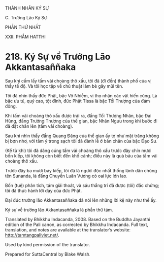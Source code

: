 THÁNH NHÂN KÝ SỰ

C. Trưởng Lão Ký Sự

PHẦN THỨ NHẤT

XXII. PHẨM HATTHI

# 218\. Ký Sự về Trưởng Lão Akkantasaññaka

Sau khi cầm lấy tấm vải choàng thô xấu, tôi đã (đi đến) thành phố của vị thầy tế độ. Và tôi học tập về chú thuật làm bẻ gãy mũi tên.

Tôi đã nhìn thấy đức Phật, bậc Vô Nhiễm, vị thọ nhận các vật hiến cúng. Là bậc ưu tú, quý cao, tột đỉnh, đức Phật Tissa là bậc Tối Thượng của đám đông.

Khi tấm vải choàng thô xấu được trải ra, đấng Tối Thượng Nhân, bậc Đại Hùng, đấng Trưởng Thượng của thế gian, bậc Nhân Ngưu trong khi bước đi đã đặt chân lên (tấm vải choàng).

Sau khi nhìn thấy đấng Quang Đăng của thế gian ấy tợ như mặt trăng không bị bợn nhơ, với tâm ý trong sạch tôi đã đảnh lễ ở bàn chân của bậc Đạo Sư.

(Kể từ khi) tôi đã dâng cúng tấm vải choàng thô xấu trước đây chín mươi bốn kiếp, tôi không còn biết đến khổ cảnh; điều này là quả báu của tấm vải choàng thô xấu.

Trước đây ba mươi bảy kiếp, tôi đã là người độc nhất thống lãnh dân chúng tên Sunanda, là đấng Chuyển Luân Vương có oai lực lớn lao.

Bốn (tuệ) phân tích, tám giải thoát, và sáu thắng trí đã được (tôi) đắc chứng; tôi đã thực hành lời dạy của đức Phật.

Đại đức trưởng lão Akkantasaññaka đã nói lên những lời kệ này như thế ấy.

Ký sự về trưởng lão Akkantasaññaka là phần thứ tám.

Translated by Bhikkhu Indacanda, 2008. Based on the Buddha Jayanthi edition of the Pali canon, as corrected by Bhikkhu Indacanda. Full text, translation, and notes are available at the translator’s website: http://tamtangpaliviet.net/.

Used by kind permission of the translator.

Prepared for SuttaCentral by Blake Walsh.